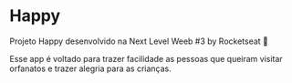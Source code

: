 # Happy

Projeto Happy desenvolvido na Next Level Weeb #3 by Rocketseat 🚀

Esse app é voltado para trazer facilidade as pessoas que queiram visitar orfanatos e trazer alegria para as crianças.
